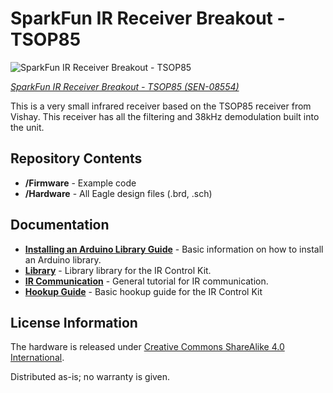 SparkFun IR Receiver Breakout - TSOP85
========================================

![SparkFun IR Receiver Breakout - TSOP85](https://cdn.sparkfun.com//assets/parts/1/3/3/3/08554-01.jpg)

[*SparkFun IR Receiver Breakout - TSOP85 (SEN-08554)*](https://www.sparkfun.com/products/8554)

This is a very small infrared receiver based on the TSOP85 receiver from Vishay. This receiver has all the filtering and 38kHz demodulation built into the unit.

Repository Contents
-------------------
* **/Firmware** - Example code 
* **/Hardware** - All Eagle design files (.brd, .sch)

Documentation
--------------
* **[Installing an Arduino Library Guide](https://learn.sparkfun.com/tutorials/installing-an-arduino-library)** - Basic information on how to install an Arduino library.
* **[Library](https://github.com/z3t0/Arduino-IRremote)** - Library library for the IR Control Kit.
* **[IR Communication](https://learn.sparkfun.com/tutorials/ir-communication)** - General tutorial for IR communication.
* **[Hookup Guide](https://learn.sparkfun.com/tutorials/ir-control-kit-hookup-guide)** - Basic hookup guide for the IR Control Kit

License Information
-------------------
The hardware is released under [Creative Commons ShareAlike 4.0 International](https://creativecommons.org/licenses/by-sa/4.0/).

Distributed as-is; no warranty is given.
